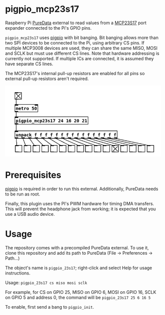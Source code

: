 # pigpio_mcp23s17
Raspberry Pi [PureData](https://puredata.info/) external to read values from a [MCP23S17](https://www.microchip.com/en-us/product/MCP23S17) port expander connected to the Pi's GPIO pins. 

`pigpio_mcp23s17` uses [pigpio](https://abyz.me.uk/rpi/pigpio/) with bit banging. Bit banging allows more than two SPI devices to be connected to the Pi, using arbitrary CS pins. If multiple MCP3008 devices are used, they can share the same MISO, MOSI and SCLK but must use different CS lines. Note that hardware addressing is currently not supported. If multiple ICs are connected, it is assumed they have separate CS lines.

The MCP23S17's internal pull-up resistors are enabled for all pins so external pull-up resistors aren't required.


<img src="images/pigpio_mcp23s17.png" alt="Sample usage"/>


# Prerequisites

[pigpio](https://abyz.me.uk/rpi/pigpio/) is required in order to run this external. Additionally, PureData needs to be run as root.

Finally, this plugin uses the PI's PWM hardware for timing DMA transfers. This will prevent the headphone jack from working; it is expected that you use a USB audio device.

# Usage

The repository comes with a precompiled PureData external. To use it, clone this repository and add its path to PureData (File -> Preferences -> Path...)

The object's name is `pigpio_23s17`; right-click and select Help for usage instructions.

Usage: `pigpio_23s17 cs miso mosi sclk`

For example, for CS on GPIO 25, MISO on GPIO 6, MOSI on GPIO 16, SCLK on GPIO 5 and address 0, the command will be `pigpio_23s17 25 6 16 5`

To enable, first send a bang to `pigpio_init`.

